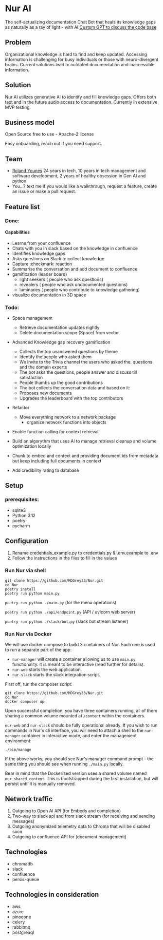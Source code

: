 # Nur AI
The self-actualizing documentation Chat Bot that heals its knowledge gaps 
as naturally as a ray of light - with AI
[Custom GPT to discuss the code base](https://chat.openai.com/g/g-zKBLXtfrD-shams-nur)

## Problem
Organizational knowledge is hard to find and keep updated.
 Accessing information is challenging for busy individuals or those with neuro-divergent brains.
 Current solutions lead to outdated documentation and inaccessible information. 

## Solution
Nur AI utilizes generative AI to identify and fill knowledge gaps. 
Offers both text and in the future audio access to documentation.
Currently in extensive MVP testing. 

## Business model
Open Source free to use - 
Apache-2 license

Easy onboarding, reach out if you need support.

## Team
- [Roland Younes](https://www.linkedin.com/in/rolanday/) 
24 years in tech, 10 years in tech management 
and software development, 
2 years of healthy obsession in Gen AI and python
- You...? 
text me if you would like a walkthrough,
request a feature,
create an issue or make a pull request.

## Feature list

### Done:
#### Capabilities
- Learns from your confluence
- Chats with you in slack based on the knowledge in confluence
- Identifies knowledge gaps
- Asks questions on Slack to collect knowledge
- Capture :checkmark: reaction
- Summarise the conversation and add document to confluence
- gamification (leader board)
    - light seekers ( people who ask questions)
    - revealers ( people who ask undocumented questions)
    - luminaries ( people who contribute to knowledge gathering)
- visualize documentation in 3D space

### Todo:

- Space management
  - Retrieve documentation updates nightly
  - Delete documentation scope (Space) from vector

- Advanced Knowledge gap recovery gamification
  - Collects the top unanswered questions by theme
  - Identify the people who asked them
  - We invite to the Trivia channel the users who asked the. questions and the domain experts
  - The bot asks the questions, people answer and discuss till satisfaction
  - People thumbs up the good contributions
  - The bot collects the conversation data and based on it:
  - Proposes new documents
  - Upgrades the leaderboard with the top contributors

- Refactor
  - Move everything network to a network package
    - organize network functions into objects

- Enable function calling for context retrieval

- Build an algorythm that uses AI to manage retrieval cleanup and volume optimization locally

- Chunk to embed and context and providing document ids from metadata but keep including full documents in context

- Add credibility rating to database



## Setup
### prerequisites:
- sqlite3
- Python 3.12
- poetry
- pycharm


## Configuration
1. Rename credentials_example.py to credentials.py & .env.example to .env
2. Follow the instructions in the files to fill in the values


### Run Nur via shell

````
git clone https://github.com/MDGrey33/Nur.git
cd Nur
poetry install
poetry run python main.py
````

`poetry run python ./main.py` (for the menu operations)

`poetry run python ./api/endpoint.py` (API / uvicorn web server)

`poetry run python ./slack/bot.py` (slack bot stream listener)

### Run Nur via Docker

We will use docker compose to build 3 containers of Nur. Each one is used to run a separate part of the app:
* `nur-manager` will create a container allowing us to use `main.py` functionality. It is meant to be interactive (read further for details).
* `nur-web` starts the web application.
* `nur-slack` starts the slack integration script.

First off, run the composer script:
```
git clone https://github.com/MDGrey33/Nur.git
cd Nur
docker composer up
```

Upon successful completion, you have three containers running, all of them sharing a common volume mounted at `/content` within the containers.

`nur-web` and `nur-slack` should be fully operational already. If you wish to run commands in Nur's cli interface, you will need to attach a shell to the `nur-manager` container in interactive mode, and enter the management environment:

```
./bin/manage
```

If the above works, you should see Nur's manager command prompt - the same thing you should see when running `./main.py` locally.

Bear in mind that the Dockerized version uses a shared volume named `nur_shared_content`. This is bootstrapped during the first installation, but will persist until it is manually removed.

## Network traffic

1. Outgoing to Open AI API (for Embeds and completion)
2. Two-way to slack api and from slack stream (for receiving and sending messages)
3. Outgoing anonymized telemetry data to Chroma that will be disabled soon
4. Outgoing to confluence API for (document management)

## Technologies
- chromadb
- slack
- confluence
- persis-queue
## Technologies in consideration
- aws
- azure
- pinocone
- celery
- rabbitmq
- postgreaql
